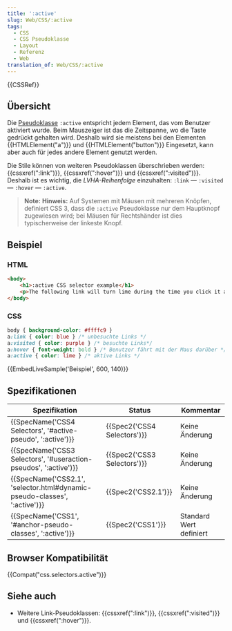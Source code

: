 ```yaml
---
title: ':active'
slug: Web/CSS/:active
tags:
  - CSS
  - CSS Pseudoklasse
  - Layout
  - Referenz
  - Web
translation_of: Web/CSS/:active
---
```

{{CSSRef}}

## Übersicht

Die [Pseudoklasse](/de/docs/CSS/Pseudo-classes "Pseudo-classes") `:active` entspricht jedem Element, das vom Benutzer aktiviert wurde. Beim Mauszeiger ist das die Zeitspanne, wo die Taste gedrückt gehalten wird. Deshalb wird sie meistens bei den Elementen {{HTMLElement("a")}} und {{HTMLElement("button")}} Eingesetzt, kann aber auch für jedes andere Element genutzt werden.

Die Stile können von weiteren Pseudoklassen überschrieben werden: {{cssxref(":link")}}, {{cssxref(":hover")}} und {{cssxref(":visited")}}. Deshalb ist es wichtig, die _LVHA-Reihenfolge_ einzuhalten: `:link` — `:visited` — `:hover` — `:active`.

> **Note:** **Hinweis:** Auf Systemen mit Mäusen mit mehreren Knöpfen, definiert CSS 3, dass die `:active` Pseudoklasse nur dem Hauptknopf zugewiesen wird; bei Mäusen für Rechtshänder ist dies typischerweise der linkeste Knopf.

## Beispiel

### HTML

```html
<body>
    <h1>:active CSS selector example</h1>
    <p>The following link will turn lime during the time you click it and release the click: <a href="#">Mozilla Developer Network</a>.</p>
</body>
```

### CSS

```css
body { background-color: #ffffc9 }
a:link { color: blue } /* unbesuchte Links */
a:visited { color: purple } /* besuchte Links*/
a:hover { font-weight: bold } /* Benutzer fährt mit der Maus darüber */
a:active { color: lime } /* aktive Links */
```

{{EmbedLiveSample('Beispiel', 600, 140)}}

## Spezifikationen

| Spezifikation                                                                                    | Status                               | Kommentar               |
| ------------------------------------------------------------------------------------------------ | ------------------------------------ | ----------------------- |
| {{SpecName('CSS4 Selectors', '#active-pseudo', ':active')}}                 | {{Spec2('CSS4 Selectors')}} | Keine Änderung          |
| {{SpecName('CSS3 Selectors', '#useraction-pseudos', ':active')}}             | {{Spec2('CSS3 Selectors')}} | Keine Änderung          |
| {{SpecName('CSS2.1', 'selector.html#dynamic-pseudo-classes', ':active')}} | {{Spec2('CSS2.1')}}             | Keine Änderung          |
| {{SpecName('CSS1', '#anchor-pseudo-classes', ':active')}}                     | {{Spec2('CSS1')}}             | Standard Wert definiert |

## Browser Kompatibilität

{{Compat("css.selectors.active")}}

## Siehe auch

- Weitere Link-Pseudoklassen: {{cssxref(":link")}}, {{cssxref(":visited")}} und {{cssxref(":hover")}}.
